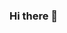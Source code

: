 ### Hi there 👋

<!--
**pugsswangxisnheng/pugsswangxisnheng** is a ✨ _special_ ✨ repository because its `README.md` (this file) appears on your GitHub profile.


!(https://github.com/pugsswangxs/pugsswangxs/blob/main/.github/workflows/github-contribution-grid-snake.svg)
